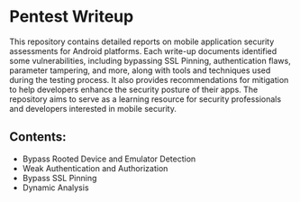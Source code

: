 # Pentest Writeup
This repository contains detailed reports on mobile application security assessments for Android platforms. Each write-up documents identified some vulnerabilities, including bypassing SSL Pinning, authentication flaws, parameter tampering, and more, along with tools and techniques used during the testing process. It also provides recommendations for mitigation to help developers enhance the security posture of their apps. The repository aims to serve as a learning resource for security professionals and developers interested in mobile security.

## Contents:
- Bypass Rooted Device and Emulator Detection
- Weak Authentication and Authorization
- Bypass SSL Pinning
- Dynamic Analysis
